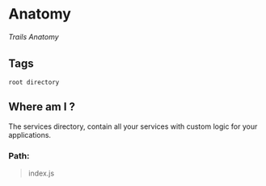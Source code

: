 # Anatomy
###### Trails Anatomy

## Tags
```root directory```

## Where am I ?

The services directory, contain all your services with custom logic for your applications. 

### Path:

> index.js
